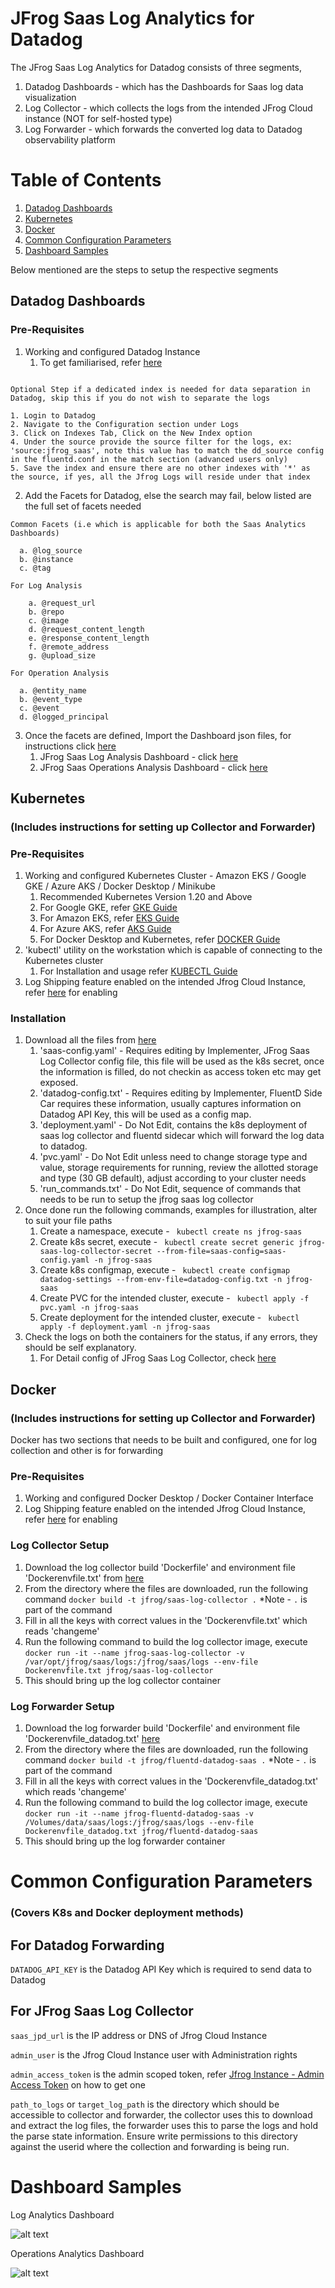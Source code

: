 # JFrog Saas Log Analytics for Datadog

The JFrog Saas Log Analytics for Datadog consists of three segments,

1. Datadog Dashboards - which has the Dashboards for Saas log data visualization
2. Log Collector - which collects the logs from the intended JFrog Cloud instance (NOT for self-hosted type)
3. Log Forwarder - which forwards the converted log data to Datadog observability platform

# Table of Contents
1. [Datadog Dashboards](#datadog-dashboards)
2. [Kubernetes](#kubernetes)
3. [Docker](#docker)
4. [Common Configuration Parameters ](#common-configuration-parameters)
5. [Dashboard Samples](#dashboard-samples)

Below mentioned are the steps to setup the respective segments

## Datadog Dashboards
### Pre-Requisites
1. Working and configured Datadog Instance
   1. To get familiarised, refer [here](https://docs.datadoghq.com/getting_started/)

````text

Optional Step if a dedicated index is needed for data separation in Datadog, skip this if you do not wish to separate the logs

1. Login to Datadog
2. Navigate to the Configuration section under Logs 
3. Click on Indexes Tab, Click on the New Index option
4. Under the source provide the source filter for the logs, ex: 'source:jfrog_saas', note this value has to match the dd_source config in the fluentd.conf in the match section (advanced users only)
5. Save the index and ensure there are no other indexes with '*' as the source, if yes, all the Jfrog Logs will reside under that index 
````

2. Add the Facets for Datadog, else the search may fail, below listed are the full set of facets needed
````text
Common Facets (i.e which is applicable for both the Saas Analytics Dashboards)

  a. @log_source
  b. @instance
  c. @tag

For Log Analysis

    a. @request_url
    b. @repo
    c. @image
    d. @request_content_length
    e. @response_content_length
    f. @remote_address
    g. @upload_size
    
For Operation Analysis

  a. @entity_name
  b. @event_type
  c. @event
  d. @logged_principal
````

3. Once the facets are defined, Import the Dashboard json files, for instructions click [here](https://docs.datadoghq.com/dashboards/#copy-import-or-export-dashboard-json)
   1. JFrog Saas Log Analysis Dashboard - click [here](https://raw.githubusercontent.com/jfrog/jfrog-saas-log-collector/main/saas-log-analytics/datadog/dashboards/JFrogSaasLogAnalytics.json)
   2. JFrog Saas Operations Analysis Dashboard - click [here](https://raw.githubusercontent.com/jfrog/jfrog-saas-log-collector/main/saas-log-analytics/datadog/dashboards/JFrogSaasOperationsAnalytics.json)
   
## Kubernetes 
### (Includes instructions for setting up Collector and Forwarder)

### Pre-Requisites
1. Working and configured Kubernetes Cluster - Amazon EKS / Google GKE / Azure AKS / Docker Desktop / Minikube
   1. Recommended Kubernetes Version 1.20 and Above
   2. For Google GKE, refer [GKE Guide](https://cloud.google.com/kubernetes-engine/docs/how-to)
   3. For Amazon EKS, refer [EKS Guide](https://docs.aws.amazon.com/eks/latest/userguide/getting-started.html)
   4. For Azure AKS, refer [AKS Guide](https://docs.microsoft.com/en-us/azure/aks/)
   5. For Docker Desktop and Kubernetes, refer [DOCKER Guide](https://docs.docker.com/desktop/kubernetes/)
2. 'kubectl' utility on the workstation which is capable of connecting to the Kubernetes cluster
   1. For Installation and usage refer [KUBECTL Guide](https://kubernetes.io/docs/tasks/tools/)
3. Log Shipping feature enabled on the intended Jfrog Cloud Instance, refer [here](https://www.jfrog.com/confluence/display/JFROG/Artifactory+REST+API#ArtifactoryRESTAPI-EnableLogCollection) for enabling

### Installation
1. Download all the files from [here](https://github.com/jfrog/jfrog-saas-log-collector/tree/main/saas-log-analytics/datadog/deployments/k8s-collector-forwarder)
   1. 'saas-config.yaml' - Requires editing by Implementer, JFrog Saas Log Collector config file, this file will be used as the k8s secret, once the information is filled, do not checkin as access token etc may get exposed.
   2. 'datadog-config.txt' - Requires editing by Implementer, FluentD Side Car requires these information, usually captures information on Datadog API Key, this will be used as a config map.
   3. 'deployment.yaml' - Do Not Edit, contains the k8s deployment of saas log collector and fluentd sidecar which will forward the log data to datadog.
   4. 'pvc.yaml' - Do Not Edit unless need to change storage type and value, storage requirements for running, review the allotted storage and type (30 GB default), adjust according to your cluster needs
   5. 'run_commands.txt' - Do Not Edit, sequence of commands that needs to be run to setup the jfrog saas log collector
2. Once done run the following commands, examples for illustration, alter to suit your file paths
   1. Create a namespace, execute - ``` kubectl create ns jfrog-saas```
   2. Create k8s secret, execute - ``` kubectl create secret generic jfrog-saas-log-collector-secret --from-file=saas-config=saas-config.yaml -n jfrog-saas```
   3. Create k8s configmap, execute - ``` kubectl create configmap datadog-settings --from-env-file=datadog-config.txt -n jfrog-saas```
   4. Create PVC for the intended cluster, execute - ``` kubectl apply -f pvc.yaml -n jfrog-saas```
   5. Create deployment for the intended cluster, execute - ``` kubectl apply -f deployment.yaml -n jfrog-saas```
3. Check the logs on both the containers for the status, if any errors, they should be self explanatory.
   1. For Detail config of JFrog Saas Log Collector, check [here](https://github.com/jfrog/jfrog-saas-log-collector#usage)

## Docker
### (Includes instructions for setting up Collector and Forwarder)

Docker has two sections that needs to be built and configured, one for log collection and other is for forwarding

### Pre-Requisites
1. Working and configured Docker Desktop / Docker Container Interface
2. Log Shipping feature enabled on the intended Jfrog Cloud Instance, refer [here](https://www.jfrog.com/confluence/display/JFROG/Artifactory+REST+API#ArtifactoryRESTAPI-EnableLogCollection) for enabling

### Log Collector Setup
1. Download the log collector build 'Dockerfile' and environment file 'Dockerenvfile.txt' from [here](https://github.com/jfrog/jfrog-saas-log-collector/tree/main/saas-log-analytics/datadog/deployments/docker-log-collector)
2. From the directory where the files are downloaded, run the following command ``` docker build -t jfrog/saas-log-collector . ``` *Note - ```.``` is part of the command
3. Fill in all the keys with correct values in the 'Dockerenvfile.txt' which reads 'changeme'
4. Run the following command to build the log collector image, execute ``` docker run -it --name jfrog-saas-log-collector -v /var/opt/jfrog/saas/logs:/jfrog/saas/logs --env-file Dockerenvfile.txt jfrog/saas-log-collector ```
5. This should bring up the log collector container

### Log Forwarder Setup
1. Download the log forwarder build 'Dockerfile' and environment file 'Dockerenvfile_datadog.txt' [here](https://github.com/jfrog/jfrog-saas-log-collector/tree/main/saas-log-analytics/datadog/deployments/docker-log-forwarder)
2. From the directory where the files are downloaded, run the following command ``` docker build -t jfrog/fluentd-datadog-saas . ``` *Note - ```.``` is part of the command
3. Fill in all the keys with correct values in the 'Dockerenvfile_datadog.txt' which reads 'changeme'
4. Run the following command to build the log collector image, execute ``` docker run -it --name jfrog-fluentd-datadog-saas -v /Volumes/data/saas/logs:/jfrog/saas/logs --env-file Dockerenvfile_datadog.txt jfrog/fluentd-datadog-saas ```
5. This should bring up the log forwarder container

# Common Configuration Parameters 
### (Covers K8s and Docker deployment methods)

## For Datadog Forwarding

```DATADOG_API_KEY``` is the Datadog API Key which is required to send data to Datadog

## For JFrog Saas Log Collector

```saas_jpd_url``` is the IP address or DNS of Jfrog Cloud Instance

```admin_user``` is the Jfrog Cloud Instance user with Administration rights

```admin_access_token``` is the admin scoped token, refer [Jfrog Instance - Admin Access Token](https://www.jfrog.com/confluence/display/JFROG/Access+Tokens#AccessTokens-GeneratingAdminTokens) on how to get one

```path_to_logs``` or ```target_log_path``` is the directory which should be accessible to collector and forwarder, the collector uses this to download and extract the log files, the forwarder uses this to parse the logs and hold the parse state information. Ensure write permissions to this directory against the userid where the collection and forwarding is being run.

# Dashboard Samples

Log Analytics Dashboard

![alt text](https://github.com/jfrog/jfrog-saas-log-collector/blob/main/saas-log-analytics/datadog/screensnaps/LogAnalytics.png?raw=true)

Operations Analytics Dashboard

![alt text](https://github.com/jfrog/jfrog-saas-log-collector/blob/main/saas-log-analytics/datadog/screensnaps/OpsAnalytics.png?raw=true)
